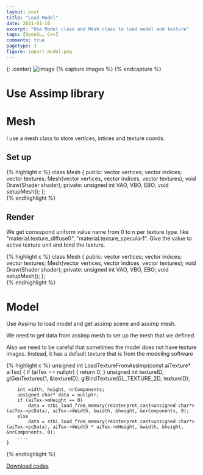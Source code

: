 ```yaml
---
layout: post
title: "Load Model"
date: 2021-01-10
excerpt: "Use Model class and Mesh class to load model and texture"
tags: [OpenGL, C++]
comments: true
pagetype: 3
figure: import-model.png
---
```


{: .center}
![image](https://user-images.githubusercontent.com/49530505/152259830-10fe4a8a-7f34-433a-9c33-168f632e694b.png "model")
{% capture images %}
{% endcapture %}

# Use Assimp library

# Mesh

I use a mesh class to store vertices, intices and texture coords.

## Set up

{% highlight c %}
    class Mesh {
       public:
           vector<Vertex> vertices;
           vector<unsigned int> indices;
           vector<Texture> textures;
           Mesh(vector<Vertex> vertices, vector<unsigned int> indices, vector<Texture> textures);
           void Draw(Shader shader);
       private:
           unsigned int VAO, VBO, EBO;
           void setupMesh();
};  
{% endhighlight %}

## Render

We get correspond uniform value name from 0 to n per texture type. like "material.texture_diffuse0", "material.texture_specular1". Give the value to active texture unit
and bind the texture.

{% highlight c %}
    class Mesh {
       public:
           vector<Vertex> vertices;
           vector<unsigned int> indices;
           vector<Texture> textures;
           Mesh(vector<Vertex> vertices, vector<unsigned int> indices, vector<Texture> textures);
           void Draw(Shader shader);
       private:
           unsigned int VAO, VBO, EBO;
           void setupMesh();
    };  
{% endhighlight %}

# Model

Use Assimp to load model and get assimp scene and assimp mesh.

We need to get data from assimp mesh to set up the mesh that we defined.

Also we need to be careful that sometimes the model does not have texture images. Instead, it has a default texture that is from the modeling software

{% highlight c %}
    unsigned int LoadTextureFromAssImp(const aiTexture* aiTex)
    {
	    if (aiTex == nullptr)
	    {
	    	return 0;
	    }
	    unsigned int textureID;
	    glGenTextures(1, &textureID);
	    glBindTexture(GL_TEXTURE_2D, textureID);

	    int width, height, nrComponents;
	    unsigned char* data = nullptr;
	    if (aiTex->mHeight == 0)
	    	data = stbi_load_from_memory(reinterpret_cast<unsigned char*>(aiTex->pcData), aiTex->mWidth, &width, &height, &nrComponents, 0);
	    else
	    	data = stbi_load_from_memory(reinterpret_cast<unsigned char*>(aiTex->pcData), aiTex->mWidth * aiTex->mHeight, &width, &height, &nrComponents, 0);
        ....
    }
{% endhighlight %}

<div markdown="0"><a href="https://github.com/MuruC/OpenGL-Practice" class="btn btn-info">Download codes</a></div>